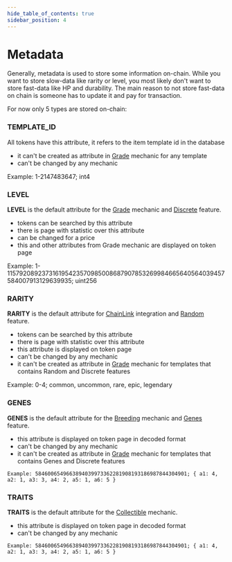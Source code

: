 ```yaml
---
hide_table_of_contents: true
sidebar_position: 4
---
```


# Metadata

Generally, metadata is used to store some information on-chain. While you want to store slow-data like rarity or level,
you most likely don't want to store fast-data like HP and durability. The main reason to not store fast-data on chain is
someone has to update it and pay for transaction.

For now only 5 types are stored on-chain:

### TEMPLATE_ID

All tokens have this attribute, it refers to the item template id in the database

- it can't be created as attribute in [Grade](/admin/mechanics-simple/grade/) mechanic for any template
- can't be changed by any mechanic

Example: 1-2147483647; int4

### LEVEL

**LEVEL** is the default attribute for the [Grade](/admin/mechanics-simple/grade/) mechanic
and [Discrete](/admin/hierarchy/ERC721/features/#discrete) feature.

- tokens can be searched by this attribute
- there is page with statistic over this attribute
- can be changed for a price
- this and other attributes from Grade mechanic are displayed on token page

Example: 1-115792089237316195423570985008687907853269984665640564039457584007913129639935; uint256

### RARITY

**RARITY** is the default attribute for [ChainLink](/admin/integrations/chain-link/) integration
and [Random](/admin/hierarchy/ERC721/features/#random) feature.

- tokens can be searched by this attribute
- there is page with statistic over this attribute
- this attribute is displayed on token page
- can't be changed by any mechanic
- it can't be created as attribute in [Grade](/admin/mechanics-simple/grade/) mechanic for templates that contains
  Random and Discrete features

Example: 0-4; common, uncommon, rare, epic, legendary

### GENES

**GENES** is the default attribute for the [Breeding](/admin/mechanics-simple/breeding/) mechanic
   and [Genes](/admin/hierarchy/ERC721/features/#genes) feature.

- this attribute is displayed on token page in decoded format
- can't be changed by any mechanic
- it can't be created as attribute in [Grade](/admin/mechanics-simple/grade/) mechanic for templates that contains
  Genes and Discrete features

```
Example: 5846006549663894039973362281908193186987844304901; { a1: 4, a2: 1, a3: 3, a4: 2, a5: 1, a6: 5 }
```

### TRAITS

**TRAITS** is the default attribute for the [Collectible](/admin/mechanics-simple/collectible/) mechanic.

- this attribute is displayed on token page in decoded format
- can't be changed by any mechanic

```
Example: 5846006549663894039973362281908193186987844304901; { a1: 4, a2: 1, a3: 3, a4: 2, a5: 1, a6: 5 }
```
